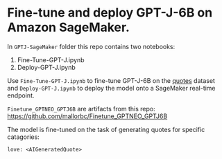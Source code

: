 # Fine-tune and deploy GPT-J-6B on Amazon SageMaker. 

In `GPTJ-SageMaker` folder this repo contains two notebooks:
1. Fine-Tune-GPT-J.ipynb
2. Deploy-GPT-J.ipynb

Use `Fine-Tune-GPT-J.ipynb` to fine-tune GPT-J-6B on the [quotes](https://www.kaggle.com/datasets/akmittal/quotes-dataset) dataset and `Deploy-GPT-J.ipynb` to deploy the model onto a SageMaker real-time endpoint.

`Finetune_GPTNEO_GPTJ6B` are artifacts from this repo: https://github.com/mallorbc/Finetune_GPTNEO_GPTJ6B

The model is fine-tuned on the task of generating quotes for specific catagories:
```
love: <AIGeneratedQuote>
```
